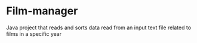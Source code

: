 # Film-manager
Java project that reads and sorts data read from an input text file related to films in a specific year

